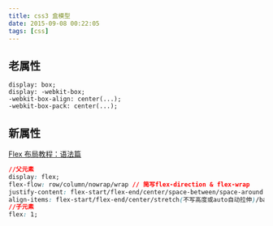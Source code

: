 ```yaml
---
title: css3 盒模型
date: 2015-09-08 00:22:05
tags: [css]
---
```


## 老属性
```
display: box;
display: -webkit-box;
-webkit-box-align: center(...);
-webkit-box-pack: center(...);
```

## 新属性
[Flex 布局教程：语法篇](http://www.ruanyifeng.com/blog/2015/07/flex-grammar.html?utm_source=tuicool)
```css
//父元素
display: flex;
flex-flow: row/column/nowrap/wrap // 简写flex-direction & flex-wrap
justify-content: flex-start/flex-end/center/space-between/space-around
align-items: flex-start/flex-end/center/stretch(不写高度或auto自动拉伸)/baseline
//子元素
flex: 1;
```
